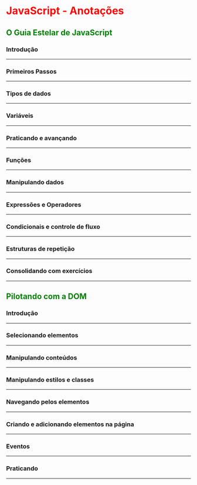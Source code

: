 # **<font color=red>JavaScript - Anotações</font>** 

## **<font color=green>O Guia Estelar de JavaScript</font>**

### **Introdução**

<hr>

### **Primeiros Passos**
<hr>


### **Tipos de dados**
<hr>


### **Variáveis**

<hr>

### **Praticando e avançando**
<hr>

### **Funções**
<hr>




### **Manipulando dados**
<hr>



### **Expressões e Operadores**

<hr>


### **Condicionais e controle de fluxo**

<hr>

### **Estruturas de repetição**

<hr>

### **Consolidando com exercícios**

<hr>

## **<font color=green>Pilotando com a DOM</font>** 


### **Introdução**
<hr>


### **Selecionando elementos**
<hr>


### **Manipulando conteúdos**
<hr>


### **Manipulando estilos e classes**
<hr>



### **Navegando pelos elementos**
<hr>



### **Criando e adicionando elementos na página**
<hr>



### **Eventos**
<hr>



### **Praticando**
<hr>




